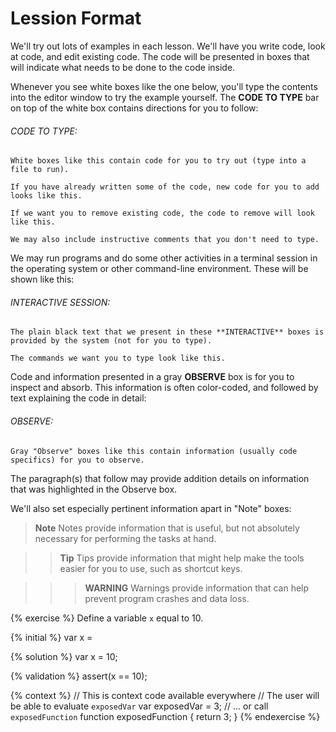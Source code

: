 
# Lession Format
We'll try out lots of examples in each lesson. We'll have you write code, look at code, and edit existing code. The code will be presented in boxes that will indicate what needs to be done to the code inside.

Whenever you see white boxes like the one below, you'll type the contents into the editor window to try the example yourself. The **CODE TO TYPE** bar on top of the white box contains directions for you to follow:

###### CODE TO TYPE:

```
White boxes like this contain code for you to try out (type into a file to run).

If you have already written some of the code, new code for you to add looks like this.

If we want you to remove existing code, the code to remove will look like this.

We may also include instructive comments that you don't need to type.
```

We may run programs and do some other activities in a terminal session in the operating system or other command-line environment. These will be shown like this:


###### INTERACTIVE SESSION:

```
The plain black text that we present in these **INTERACTIVE** boxes is
provided by the system (not for you to type).

The commands we want you to type look like this.
```

Code and information presented in a gray **OBSERVE** box is for you to inspect and absorb. This information is often color-coded, and followed by text explaining the code in detail:

###### OBSERVE:

```
Gray "Observe" boxes like this contain information (usually code specifics) for you to observe.
```

The paragraph(s) that follow may provide addition details on information that was highlighted in the Observe box.

We'll also set especially pertinent information apart in "Note" boxes:

> **Note**	Notes provide information that is useful, but not absolutely necessary for performing the tasks at hand.


>> **Tip**	Tips provide information that might help make the tools easier for you to use, such as shortcut keys.


>>> **WARNING**	Warnings provide information that can help prevent program crashes and data loss.





{% exercise %}
Define a variable `x` equal to 10.

{% initial %}
var x =

{% solution %}
var x = 10;

{% validation %}
assert(x == 10);

{% context %}
// This is context code available everywhere
// The user will be able to evaluate `exposedVar`
var exposedVar = 3;
// ... or call `exposedFunction`
function exposedFunction {
    return 3;
}
{% endexercise %}
